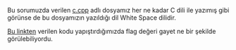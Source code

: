 Bu sorumuzda verilen [c.cpp]() adlı dosyamız her ne kadar C dili ile yazımış gibi görünse de bu dosyamızın yazıldığı dil White Space dilidir.

[Bu linkten](https://tio.run/#whitespace) verilen kodu yapıştırdığımızda flag değeri gayet ne bir şekilde görülebiliyordu.

![]()
